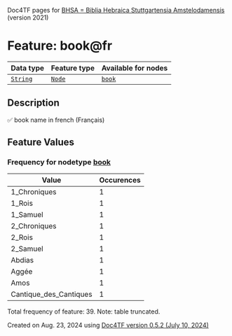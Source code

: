 Doc4TF pages for [BHSA = Biblia Hebraica Stuttgartensia Amstelodamensis](https://github.com/ETCBC/BHSA/tree/master/tf) (version 2021)
# Feature: book@fr
Data type|Feature type|Available for nodes
---|---|---
[`String`](featuresbydatatype.md#string)|[`Node`](featuresbytype.md#node)| [`book`](featuresbynodetype.md#book) 
## Description
✅ book name in french (Français)
## Feature Values
### Frequency for nodetype [book](featuresbynodetype.md#book)
Value|Occurences
---|---
1_Chroniques|1
1_Rois|1
1_Samuel|1
2_Chroniques|1
2_Rois|1
2_Samuel|1
Abdias|1
Aggée|1
Amos|1
Cantique_des_Cantiques|1

Total frequency of feature: 39. Note: table truncated.
  

Created on Aug. 23, 2024 using [Doc4TF version 0.5.2 (July 10, 2024)](https://github.com/tonyjurg/Doc4TF/blob/main/CreateFeatureDoc.ipynb) 